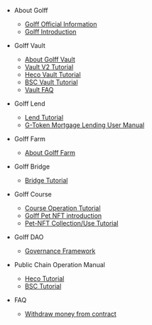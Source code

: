 
* About Golff
	* [Golff Official Information](README)
	* [Golff Introduction](introduction)

* Golff Vault
	* [About Golff Vault](aboutVault)
	* [Vault V2 Tutorial](VaultV2)
	* [Heco Vault Tutorial](HecoVault)
	* [BSC Vault Tutorial](BSCVault)
	* [Vault FAQ](VaultFAQ)

* Golff Lend
	* [Lend Tutorial](HecoLend)
	* [G-Token Mortgage Lending User Manual](GTokenLend)

* Golff Farm
	* [About Golff Farm](aboutFarm)

* Golff Bridge
	* [Bridge Tutorial](GolffBridge)

* Golff Course
	* [Course Operation Tutorial](Course3)
	* [Golff Pet NFT introduction](PetNFT1)
	* [Pet-NFT Collection/Use Tutorial](NFTuse)

* Golff DAO
	* [Governance Framework](golffdao)

* Public Chain Operation Manual
	* [Heco Tutorial](Heco)
	* [BSC Tutorial](BSC)	

* FAQ
	* [Withdraw money from contract](contract)
	
